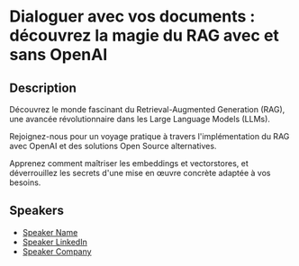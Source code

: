 # Dialoguer avec vos documents : découvrez la magie du RAG avec et sans OpenAI

## Description

Découvrez le monde fascinant du Retrieval-Augmented Generation (RAG), une avancée révolutionnaire dans les Large Language Models (LLMs).

Rejoignez-nous pour un voyage pratique à travers l'implémentation du RAG avec OpenAI et des solutions Open Source alternatives.

Apprenez comment maîtriser les embeddings et vectorstores, et déverrouillez les secrets d'une mise en œuvre concrète adaptée à vos besoins.

## Speakers

- [Speaker Name](https://x.com/speaker_x_handle)
- [Speaker LinkedIn](https://linkedin.com/in/speaker_linkedin_handle)
- [Speaker Company](https://speaker_company_url)

